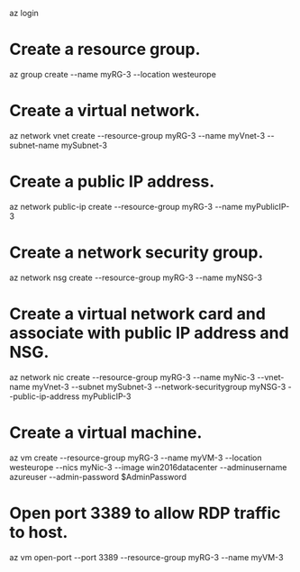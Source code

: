 az login
# Create a resource group.
az group create --name myRG-3 --location westeurope
# Create a virtual network.
az network vnet create --resource-group myRG-3 --name myVnet-3 --subnet-name mySubnet-3
# Create a public IP address.
az network public-ip create --resource-group myRG-3 --name myPublicIP-3
# Create a network security group.
az network nsg create --resource-group myRG-3 --name myNSG-3
# Create a virtual network card and associate with public IP address and NSG.
az network nic create --resource-group myRG-3 --name myNic-3 --vnet-name myVnet-3 --subnet mySubnet-3 --network-securitygroup myNSG-3 --public-ip-address myPublicIP-3
# Create a virtual machine.
az vm create --resource-group myRG-3 --name myVM-3 --location westeurope --nics myNic-3 --image win2016datacenter --adminusername azureuser --admin-password $AdminPassword
# Open port 3389 to allow RDP traffic to host.
az vm open-port --port 3389 --resource-group myRG-3 --name myVM-3
